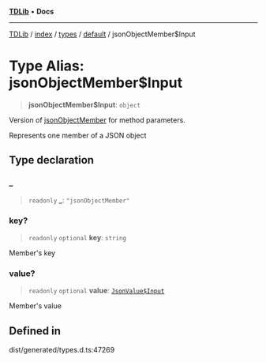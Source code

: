 [**TDLib**](../../../../../../README.md) • **Docs**

***

[TDLib](../../../../../../modules.md) / [index](../../../../../README.md) / [types](../../../README.md) / [default](../README.md) / jsonObjectMember$Input

# Type Alias: jsonObjectMember$Input

> **jsonObjectMember$Input**: `object`

Version of [jsonObjectMember](jsonObjectMember.md) for method parameters.

Represents one member of a JSON object

## Type declaration

### \_

> `readonly` **\_**: `"jsonObjectMember"`

### key?

> `readonly` `optional` **key**: `string`

Member's key

### value?

> `readonly` `optional` **value**: [`JsonValue$Input`](JsonValue$Input.md)

Member's value

## Defined in

dist/generated/types.d.ts:47269

